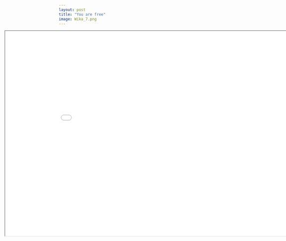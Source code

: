 ```yaml
---
layout: post
title: "You are free"
image: Wika_7.png
---
```


<iframe class="featured-image" frameboarder="0" src="=https://itch.io/embed-upload/7442446?color=333333" allowfullscreen="" width="960" height="660" style=" margin-left: -175px !important; ">Play You Are Free on itch.io</iframe>

